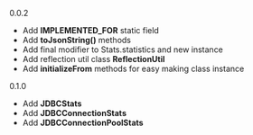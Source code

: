 0.0.2

* Add __IMPLEMENTED_FOR__ static field
* Add __toJsonString()__ methods
* Add final modifier to Stats.statistics and new instance
* Add reflection util class __ReflectionUtil__
* Add __initializeFrom__ methods for easy making class instance

0.1.0

* Add __JDBCStats__
* Add __JDBCConnectionStats__
* Add __JDBCConnectionPoolStats__
